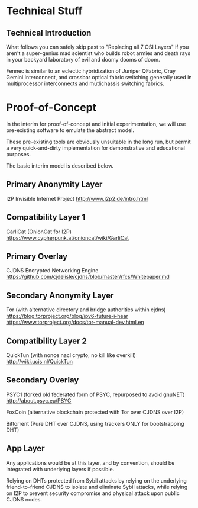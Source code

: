 Technical Stuff
===============


Technical Introduction
----------------------

What follows you can safely skip past to "Replacing all 7 OSI Layers" if you aren't
a super-genius mad scientist who builds robot armies and death rays in your backyard 
laboratory of evil and doomy dooms of doom.

Fennec is similar to an eclectic hybridization of Juniper QFabric, Cray Gemini Interconnect, 
and crossbar optical fabric switching generally used in multiprocessor interconnects
and mutlichassis switching fabrics.



Proof-of-Concept
================

In the interim for proof-of-concept and initial experimentation, we will use pre-existing software
to emulate the abstract model.

These pre-existing tools are obviously unsuitable in the long run, but permit a very quick-and-dirty
implementation for demonstrative and educational purposes.

The basic interim model is described below.


Primary Anonymity Layer
-----------------------

I2P Invisible Internet Project
http://www.i2p2.de/intro.html


Compatibility Layer 1
---------------------

GarliCat (OnionCat for I2P)
https://www.cypherpunk.at/onioncat/wiki/GarliCat


Primary Overlay
---------------

CJDNS Encrypted Networking Engine
https://github.com/cjdelisle/cjdns/blob/master/rfcs/Whitepaper.md


Secondary Anonymity Layer
-------------------------

Tor (with alternative directory and bridge authorities within cjdns)
https://blog.torproject.org/blog/ipv6-future-i-hear
https://www.torproject.org/docs/tor-manual-dev.html.en


Compatibility Layer 2
---------------------

QuickTun (with nonce nacl crypto; no kill like overkill)
http://wiki.ucis.nl/QuickTun


Secondary Overlay
-----------------

PSYC1 (forked old federated form of PSYC, repurposed to avoid gnuNET)
http://about.psyc.eu/PSYC

FoxCoin (alternative blockchain protected with Tor over CJDNS over I2P)

Bittorrent (Pure DHT over CJDNS, using trackers ONLY for bootstrapping DHT)


App Layer
---------

Any applications would be at this layer, and by convention, should be integrated
with underlying layers if possible.

Relying on DHTs protected from Sybil attacks by relying on the underlying 
friend-to-friend CJDNS to isolate and eliminate Sybil attacks, while relying on
I2P to prevent security compromise and physical attack upon public CJDNS nodes.
